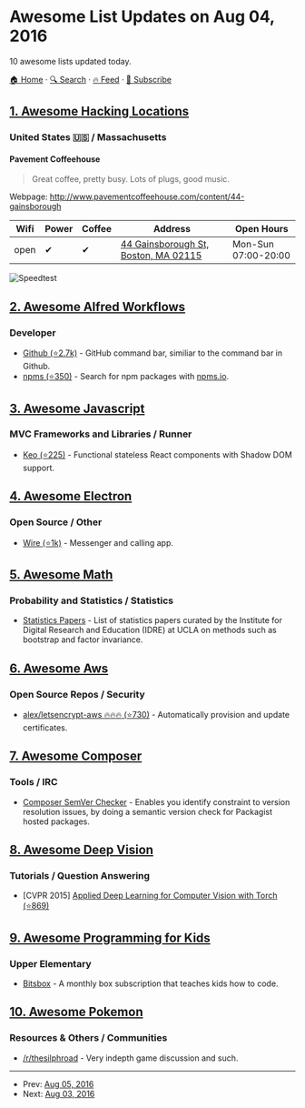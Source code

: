 # Awesome List Updates on Aug 04, 2016

10 awesome lists updated today.

[🏠 Home](/README.md) · [🔍 Search](https://test.trackawesomelist.com/search/) · [🔥 Feed](https://test.trackawesomelist.com/feed.xml) · [📮 Subscribe](https://trackawesomelist.us17.list-manage.com/subscribe?u=d2f0117aa829c83a63ec63c2f&id=36a103854c)



## [1. Awesome Hacking Locations](/content/daviddias/awesome-hacking-locations/README.md)

### United States 🇺🇸 / Massachusetts   <a id="massachusetts">  </a>

#### Pavement Coffeehouse

> Great coffee, pretty busy. Lots of plugs, good music.

Webpage: <http://www.pavementcoffeehouse.com/content/44-gainsborough>

| Wifi | Power | Coffee | Address                                                                 | Open Hours          |
| ---- | ----- | ------ | ----------------------------------------------------------------------- | ------------------- |
| open | ✔     | ✔      | [44 Gainsborough St, Boston, MA 02115](https://goo.gl/maps/wFZENJE3ppm) | Mon-Sun 07:00-20:00 |

![Speedtest](http://www.speedtest.net/result/5528734206.png)

## [2. Awesome Alfred Workflows](/content/alfred-workflows/awesome-alfred-workflows/README.md)

### Developer

*   [Github (⭐2.7k)](https://github.com/gharlan/alfred-github-workflow) - GitHub command bar, similiar to the command bar in Github.
*   [npms (⭐350)](https://github.com/sindresorhus/alfred-npms) - Search for npm packages with [npms.io](https://npms.io).

## [3. Awesome Javascript](/content/sorrycc/awesome-javascript/README.md)

### MVC Frameworks and Libraries / Runner

*   [Keo (⭐225)](https://github.com/Wildhoney/Keo) - Functional stateless React components with Shadow DOM support.

## [4. Awesome Electron](/content/sindresorhus/awesome-electron/README.md)

### Open Source / Other

*   [Wire (⭐1k)](https://github.com/wireapp/wire-desktop) - Messenger and calling app.

## [5. Awesome Math](/content/rossant/awesome-math/README.md)

### Probability and Statistics / Statistics

*   [Statistics Papers](http://www.ats.ucla.edu/stat/papers/) - List of statistics papers curated by the Institute for Digital Research and Education (IDRE) at UCLA on methods such as bootstrap and factor invariance.

## [6. Awesome Aws](/content/donnemartin/awesome-aws/README.md)

### Open Source Repos / Security

*   [alex/letsencrypt-aws :fire::fire::fire: (⭐730)](https://github.com/alex/letsencrypt-aws) - Automatically provision and update certificates.

## [7. Awesome Composer](/content/jakoch/awesome-composer/README.md)

### Tools / IRC

*   [Composer SemVer Checker](https://semver.mwl.be) - Enables you identify constraint to version resolution issues, by doing a semantic version check for Packagist hosted packages.

## [8. Awesome Deep Vision](/content/kjw0612/awesome-deep-vision/README.md)

### Tutorials / Question Answering

*   \[CVPR 2015] [Applied Deep Learning for Computer Vision with Torch (⭐869)](https://github.com/soumith/cvpr2015)

## [9. Awesome Programming for Kids](/content/HollyAdele/awesome-programming-for-kids/README.md)

### Upper Elementary

*   [Bitsbox](https://bitsbox.com/) - A monthly box subscription that teaches kids how to code.

## [10. Awesome Pokemon](/content/tobiasbueschel/awesome-pokemon/README.md)

### Resources & Others / Communities

*   [/r/thesilphroad](https://www.reddit.com/r/thesilphroad) - Very indepth game discussion and such.

---

- Prev: [Aug 05, 2016](/content/2016/08/05/README.md)
- Next: [Aug 03, 2016](/content/2016/08/03/README.md)